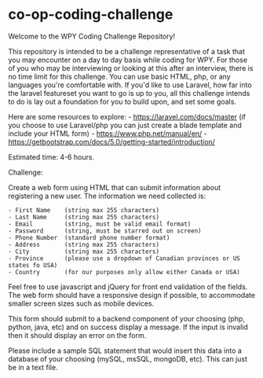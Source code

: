 # co-op-coding-challenge

Welcome to the WPY Coding Challenge Repository!

This repository is intended to be a challenge representative of a task that you may encounter on a day to day basis while coding for WPY.  For those of you who may be interviewing or looking at this after an interview, there is no time limit for this challenge.  You can use basic HTML, php, or any languages you're comfortable with. If you'd like to use Laravel, how far into the laravel featureset you want to go is up to you, all this challenge intends to do is lay out a foundation for you to build upon, and set some goals.

Here are some resources to explore:
	- https://laravel.com/docs/master
	(if you choose to use Laravel/php you can just create a blade template and include your HTML form)
	- https://www.php.net/manual/en/
	- https://getbootstrap.com/docs/5.0/getting-started/introduction/


Estimated time: 4-6 hours.

Challenge:

Create a web form using HTML that can submit information about registering a new user. The information we need collected is:

	- First Name 	(string max 255 characters)
	- Last Name 	(string max 255 characters)
	- Email			(string, must be valid email format)
	- Password		(string, must be starred out on screen)
	- Phone Number	(standard phone number format)
	- Address		(string max 255 characters)
	- City			(string max 255 characters)
	- Province		(please use a dropdown of Canadian provinces or US states fo USA)
	- Country		(for our purposes only allow either Canada or USA)

Feel free to use javascript and jQuery for front end validation of the fields. The web form should have a responsive design if possible, to accommodate smaller screen sizes such as mobile devices.

This form should submit to a backend component of your choosing (php, python, java, etc) and on success display a message. If the input is invalid then it should display an error on the form.

Please include a sample SQL statement that would insert this data into a database of your choosing (mySQL, msSQL, mongoDB, etc). This can just be in a text file.
